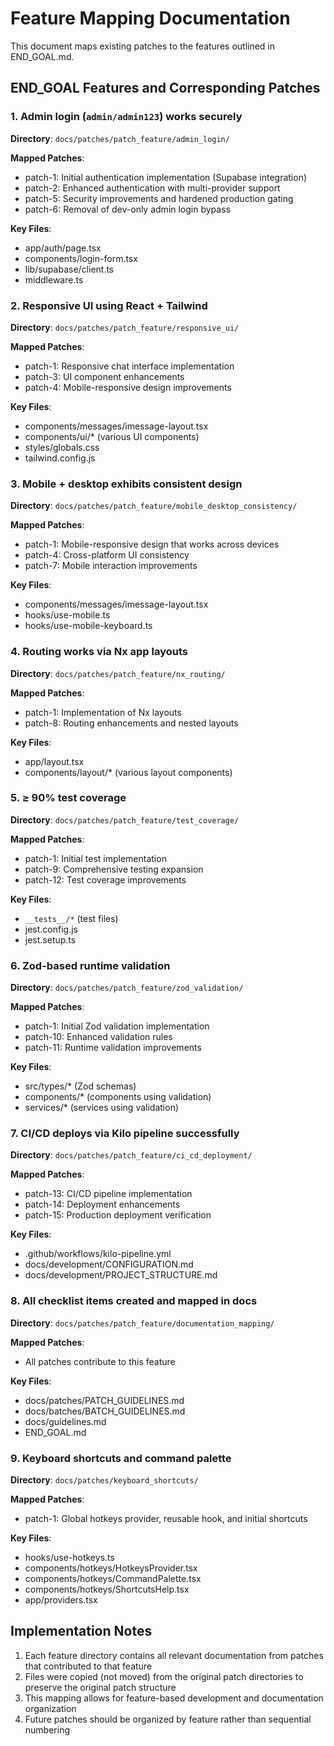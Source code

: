 # Feature Mapping Documentation

This document maps existing patches to the features outlined in END_GOAL.md.

## END_GOAL Features and Corresponding Patches

### 1. Admin login (`admin/admin123`) works securely

**Directory**: `docs/patches/patch_feature/admin_login/`

**Mapped Patches**:

- patch-1: Initial authentication implementation (Supabase integration)
- patch-2: Enhanced authentication with multi-provider support
- patch-5: Security improvements and hardened production gating
- patch-6: Removal of dev-only admin login bypass

**Key Files**:

- app/auth/page.tsx
- components/login-form.tsx
- lib/supabase/client.ts
- middleware.ts

### 2. Responsive UI using React + Tailwind

**Directory**: `docs/patches/patch_feature/responsive_ui/`

**Mapped Patches**:

- patch-1: Responsive chat interface implementation
- patch-3: UI component enhancements
- patch-4: Mobile-responsive design improvements

**Key Files**:

- components/messages/imessage-layout.tsx
- components/ui/* (various UI components)
- styles/globals.css
- tailwind.config.js

### 3. Mobile + desktop exhibits consistent design

**Directory**: `docs/patches/patch_feature/mobile_desktop_consistency/`

**Mapped Patches**:

- patch-1: Mobile-responsive design that works across devices
- patch-4: Cross-platform UI consistency
- patch-7: Mobile interaction improvements

**Key Files**:

- components/messages/imessage-layout.tsx
- hooks/use-mobile.ts
- hooks/use-mobile-keyboard.ts

### 4. Routing works via Nx app layouts

**Directory**: `docs/patches/patch_feature/nx_routing/`

**Mapped Patches**:

- patch-1: Implementation of Nx layouts
- patch-8: Routing enhancements and nested layouts

**Key Files**:

- app/layout.tsx
- components/layout/* (various layout components)

### 5. ≥ 90% test coverage

**Directory**: `docs/patches/patch_feature/test_coverage/`

**Mapped Patches**:

- patch-1: Initial test implementation
- patch-9: Comprehensive testing expansion
- patch-12: Test coverage improvements

**Key Files**:

- `__tests__/*` (test files)
- jest.config.js
- jest.setup.ts

### 6. Zod-based runtime validation

**Directory**: `docs/patches/patch_feature/zod_validation/`

**Mapped Patches**:

- patch-1: Initial Zod validation implementation
- patch-10: Enhanced validation rules
- patch-11: Runtime validation improvements

**Key Files**:

- src/types/* (Zod schemas)
- components/* (components using validation)
- services/* (services using validation)

### 7. CI/CD deploys via Kilo pipeline successfully

**Directory**: `docs/patches/patch_feature/ci_cd_deployment/`

**Mapped Patches**:

- patch-13: CI/CD pipeline implementation
- patch-14: Deployment enhancements
- patch-15: Production deployment verification

**Key Files**:

- .github/workflows/kilo-pipeline.yml
- docs/development/CONFIGURATION.md
- docs/development/PROJECT_STRUCTURE.md

### 8. All checklist items created and mapped in docs

**Directory**: `docs/patches/patch_feature/documentation_mapping/`

**Mapped Patches**:

- All patches contribute to this feature

**Key Files**:

- docs/patches/PATCH_GUIDELINES.md
- docs/batches/BATCH_GUIDELINES.md
- docs/guidelines.md
- END_GOAL.md

### 9. Keyboard shortcuts and command palette

**Directory**: `docs/patches/keyboard_shortcuts/`

**Mapped Patches**:

- patch-1: Global hotkeys provider, reusable hook, and initial shortcuts

**Key Files**:

- hooks/use-hotkeys.ts
- components/hotkeys/HotkeysProvider.tsx
- components/hotkeys/CommandPalette.tsx
- components/hotkeys/ShortcutsHelp.tsx
- app/providers.tsx

## Implementation Notes

1. Each feature directory contains all relevant documentation from patches that contributed to that feature
2. Files were copied (not moved) from the original patch directories to preserve the original patch structure
3. This mapping allows for feature-based development and documentation organization
4. Future patches should be organized by feature rather than sequential numbering

